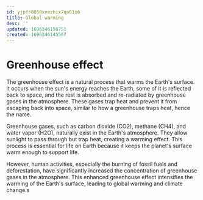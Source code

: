 ```yaml
---
id: yjpfr8860xvezhix7qo61x6
title: Global warming
desc: ''
updated: 1696346156751
created: 1696346145567
---
```


# Greenhouse effect

The greenhouse effect is a natural process that warms the Earth's surface. It occurs when the sun's energy reaches the Earth, some of it is reflected back to space, and the rest is absorbed and re-radiated by greenhouse gases in the atmosphere. These gases trap heat and prevent it from escaping back into space, similar to how a greenhouse traps heat, hence the name.

Greenhouse gases, such as carbon dioxide (CO2), methane (CH4), and water vapor (H2O), naturally exist in the Earth's atmosphere. They allow sunlight to pass through but trap heat, creating a warming effect. This process is essential for life on Earth because it keeps the planet's surface warm enough to support life.

However, human activities, especially the burning of fossil fuels and deforestation, have significantly increased the concentration of greenhouse gases in the atmosphere. This enhanced greenhouse effect intensifies the warming of the Earth's surface, leading to global warming and climate change.s